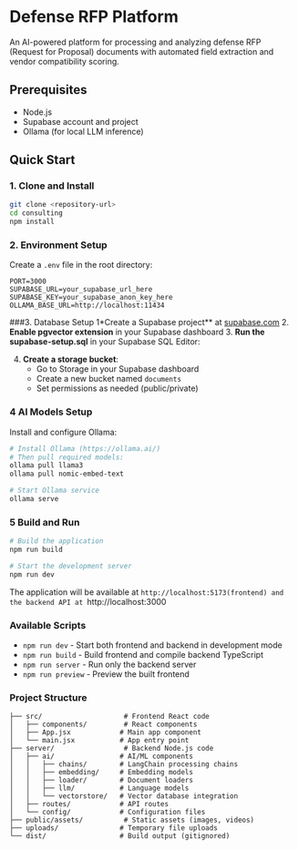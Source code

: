 # Defense RFP Platform

An AI-powered platform for processing and analyzing defense RFP (Request for Proposal) documents with automated field extraction and vendor compatibility scoring.

## Prerequisites

- Node.js
- Supabase account and project
- Ollama (for local LLM inference)

## Quick Start

### 1. Clone and Install

```bash
git clone <repository-url>
cd consulting
npm install
```

### 2. Environment Setup

Create a `.env` file in the root directory:

```env
PORT=3000
SUPABASE_URL=your_supabase_url_here
SUPABASE_KEY=your_supabase_anon_key_here
OLLAMA_BASE_URL=http://localhost:11434
```

###3. Database Setup
1*Create a Supabase project** at [supabase.com](https://supabase.com)
2. **Enable pgvector extension** in your Supabase dashboard
3. **Run the supabase-setup.sql** in your Supabase SQL Editor:

4. **Create a storage bucket**:
   - Go to Storage in your Supabase dashboard
   - Create a new bucket named `documents`
   - Set permissions as needed (public/private)

### 4 AI Models Setup

Install and configure Ollama:

```bash
# Install Ollama (https://ollama.ai/)
# Then pull required models:
ollama pull llama3
ollama pull nomic-embed-text

# Start Ollama service
ollama serve
```

### 5 Build and Run

```bash
# Build the application
npm run build

# Start the development server
npm run dev
```

The application will be available at `http://localhost:5173(frontend) and the backend API at `http://localhost:3000

### Available Scripts

- `npm run dev` - Start both frontend and backend in development mode
- `npm run build` - Build frontend and compile backend TypeScript
- `npm run server` - Run only the backend server
- `npm run preview` - Preview the built frontend

### Project Structure

```
├── src/                    # Frontend React code
│   ├── components/         # React components
│   ├── App.jsx            # Main app component
│   └── main.jsx           # App entry point
├── server/                 # Backend Node.js code
│   ├── ai/                # AI/ML components
│   │   ├── chains/        # LangChain processing chains
│   │   ├── embedding/     # Embedding models
│   │   ├── loader/        # Document loaders
│   │   ├── llm/           # Language models
│   │   └── vectorstore/   # Vector database integration
│   ├── routes/            # API routes
│   └── config/            # Configuration files
├── public/assets/          # Static assets (images, videos)
├── uploads/               # Temporary file uploads
└── dist/                  # Build output (gitignored)
```
